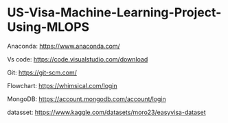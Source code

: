 # US-Visa-Machine-Learning-Project-Using-MLOPS

Anaconda: https://www.anaconda.com/

Vs code: https://code.visualstudio.com/download

Git: https://git-scm.com/

Flowchart: https://whimsical.com/login

MongoDB: https://account.mongodb.com/account/login

datasset: https://www.kaggle.com/datasets/moro23/easyvisa-dataset

